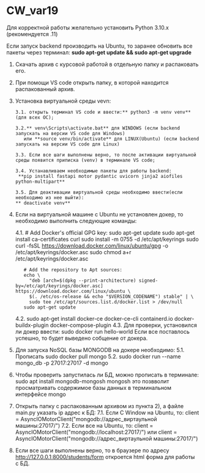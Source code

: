 # CW_var19
Для корректной работы желательно установить Python 3.10.x (рекомендуется .11)

Если запуск backend производить на Ubuntu, то заранее обновить все пакеты через терминал: **sudo apt-get update && sudo apt-get upgrade**
1. Скачать архив с курсовой работой в отдельную папку и распаковать его.
2.  При помощи VS code открыть папку, в которой находится распакованный архив.
3. Установка виртуальной среды vevn:
   
       3.1. открыть терминал VS code и ввести:** python3 -m venv venv** (для всех ОС);
   
       3.2.** venv\Scripts\activate.bat** для WINDOWS (если backend запускать на версии VS code для Windows)
          или **source venv/bin/activate** для LINUX(Ubuntu) (если backend запускать на версии VS code для Linux)
   
       3.3. Если все шаги выполнены верно, то после активации виртуальной среды появится приписка (venv) в терминале VS code;
   
       3.4. Устанавливаем необходимые пакеты для работы backend:
        **pip install fastapi motor pydantic uvicorn jinja2 aiofiles python-multipart**
   
       3.5. Для деактивации виртуальной среды необходимо ввести(если необходимо из нее выйти):
       ** deactivate venv**

5. Если на виртуальной машине с Ubuntu не установлен докер, то необходимо выполнить следующие команды:

     4.1. # Add Docker's official GPG key:
          sudo apt-get update
          sudo apt-get install ca-certificates curl
          sudo install -m 0755 -d /etc/apt/keyrings
          sudo curl -fsSL https://download.docker.com/linux/ubuntu/gpg -o /etc/apt/keyrings/docker.asc
          sudo chmod a+r /etc/apt/keyrings/docker.asc
    
          # Add the repository to Apt sources:
          echo \
            "deb [arch=$(dpkg --print-architecture) signed-by=/etc/apt/keyrings/docker.asc] https://download.docker.com/linux/ubuntu \
            $(. /etc/os-release && echo "$VERSION_CODENAME") stable" | \
            sudo tee /etc/apt/sources.list.d/docker.list > /dev/null
          sudo apt-get update
   
     4.2. sudo apt-get install docker-ce docker-ce-cli containerd.io docker-buildx-plugin docker-compose-plugin
     4.3. Для проверки, установился ли докер ввести: 
          sudo docker run hello-world
          Если все поставлось успешно, то будет выведено собщение от докера.

6. Для запуска NoSQL базы MONGODB на докере необходимо:
     5.1. Прописать sudo docker pull mongo
     5.2. sudo docker run --name mongo_db -p 27017:27017 -d mongo

7. Чтобы проверить запустилась ли БД, можно прописать в терминале:
    sudo apt install mongodb-mongosh
    mongosh
    это позвволит просматривать содержимое базы данных в терминальном интерфейсе mongo

8. Открыть папку с распакованным архивом из пункта 2), а файле main.py указать ip адрес к БД:
      7.1. Если С Window на Ubuntu, то:  client = AsyncIOMotorClient("mongodb://адрес_виртаульной машины:27017/")
      7.2. Если все на Ubuntu, то:       client = AsyncIOMotorClient("mongodb://localhost:27017/") или client = AsyncIOMotorClient("mongodb://адрес_виртаульной машины:27017/")

9. Если все шаги выполнены верно, то в браузере по адресу http://127.0.0.1:8000/students/form откроется html форма для работы с БД.
